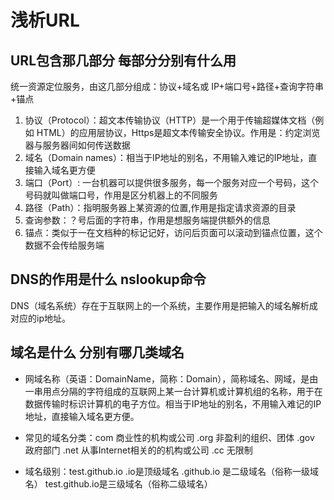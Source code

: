 # 浅析URL
## URL包含那几部分 每部分分别有什么用
统一资源定位服务，由这几部分组成：协议+域名或 IP+端口号+路径+查询字符串+锚点
1. 协议（Protocol）：超文本传输协议（HTTP）是一个用于传输超媒体文档（例如 HTML）的应用层协议，Https是超文本传输安全协议。作用是：约定浏览器与服务器间如何传送数据
2. 域名（Domain names）：相当于IP地址的别名，不用输入难记的IP地址，直接输入域名更方便
3. 端口（Port）: 一台机器可以提供很多服务，每一个服务对应一个号码，这个号码就叫做端口号，作用是区分机器上的不同服务
4. 路径（Path）：指明服务器上某资源的位置,作用是指定请求资源的目录
5. 查询参数：？号后面的字符串，作用是想服务端提供额外的信息
6. 锚点：类似于一在文档种的标记记好，访问后页面可以滚动到锚点位置，这个数据不会传给服务端


## DNS的作用是什么 nslookup命令
DNS（域名系统）存在于互联网上的一个系统，主要作用是把输入的域名解析成对应的ip地址。


## 域名是什么 分别有哪几类域名 
*  网域名称（英语：DomainName，简称：Domain），简称域名、网域，是由一串用点分隔的字符组成的互联网上某一台计算机或计算机组的名称，用于在数据传输时标识计算机的电子方位。相当于IP地址的别名，不用输入难记的IP地址，直接输入域名更方便。

* 常见的域名分类：com 商业性的机构或公司 .org 非盈利的组织、团体 .gov 政府部门 .net 从事Internet相关的的机构或公司 .cc 无限制
* 域名级别：test.github.io   .io是顶级域名  .github.io 是二级域名（俗称一级域名）  test.github.io是三级域名（俗称二级域名）
